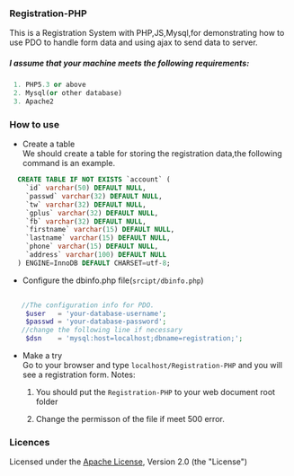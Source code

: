 ### Registration-PHP
This is a Registration System with PHP,JS,Mysql,for demonstrating how to use PDO to handle form data and
using ajax to send data to server.
##### I assume that your machine  meets the following requirements:

```py
 1. PHP5.3 or above
 2. Mysql(or other database)
 3. Apache2  
```

### How to use   
* Create a table   
We should create a table for storing the registration data,the following command is an example.

```sql
  CREATE TABLE IF NOT EXISTS `account` (
    `id` varchar(50) DEFAULT NULL,
    `passwd` varchar(32) DEFAULT NULL,
    `tw` varchar(32) DEFAULT NULL,
    `gplus` varchar(32) DEFAULT NULL,
    `fb` varchar(32) DEFAULT NULL,
    `firstname` varchar(15) DEFAULT NULL,
    `lastname` varchar(15) DEFAULT NULL,
    `phone` varchar(15) DEFAULT NULL,
    `address` varchar(100) DEFAULT NULL
  ) ENGINE=InnoDB DEFAULT CHARSET=utf-8;
```  

* Configure the dbinfo.php file(`srcipt/dbinfo.php`)

```php
   
   //The configuration info for PDO.
    $user   = 'your-database-username';
    $passwd = 'your-database-password';
   //change the following line if necessary
    $dsn    = 'mysql:host=localhost;dbname=registration;';

```

* Make a try   
Go to your browser and type `localhost/Registration-PHP` and you will see a registration form.
Notes: 
  1. You should put the `Registration-PHP` to your web document root folder

  2. Change the permisson of the file if meet 500 error.

### Licences 
Licensed under the [Apache License](http://www.apache.org/licenses/LICENSE-2.0), Version 2.0 (the "License")
